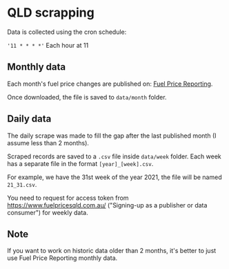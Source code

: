 # QLD scrapping

Data is collected using the cron schedule:

 `'11 * * * *'` Each hour at 11
 
 ## Monthly data

 Each month's fuel price changes are published on: [Fuel Price Reporting](https://www.data.qld.gov.au/dataset/fuel-price-reporting).

 Once downloaded, the file is saved to `data/month` folder.


## Daily data

The daily scrape was made to fill the gap after the last published month (I assume less than 2 months).

Scraped records are saved to a `.csv` file inside `data/week` folder. Each week has a separate file in the format `[year]_[week].csv`.

For example, we have the 31st week of the year 2021, the file will be named `21_31.csv`.

You need to request for access token from https://www.fuelpricesqld.com.au/ ("Signing-up as a publisher or data consumer") for weekly data.


## Note 

If you want to work on historic data older than 2 months, it's better to just use Fuel Price Reporting monthly data.